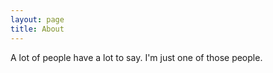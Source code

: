```yaml
---
layout: page
title: About
---
```


A lot of people have a lot to say. I'm just one of those people.

